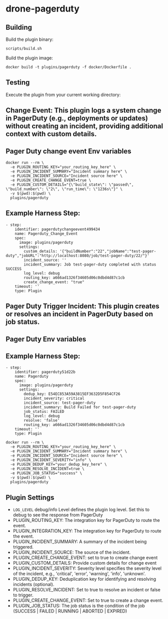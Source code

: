 # drone-pagerduty

## Building

Build the plugin binary:

```text
scripts/build.sh
```

Build the plugin image:

```text
docker build -t plugins/pagerduty -f docker/Dockerfile .
```

## Testing

Execute the plugin from your current working directory:
## Change Event: This plugin logs a system change in PagerDuty (e.g., deployments or updates) without creating an incident, providing additional context with custom details.
## Pager Duty change event Env variables
```
docker run --rm \
  -e PLUGIN_ROUTING_KEY="your_routing_key_here" \
  -e PLUGIN_INCIDENT_SUMMARY="Incident summary here" \
  -e PLUGIN_INCIDENT_SOURCE="Incident source here" \
  -e PLUGIN_CREATE_CHANGE_EVENT=true \
  -e PLUGIN_CUSTOM_DETAILS="{\"build_state\": \"passed\", \"build_number\": \"2\", \"run_time\": \"1236s\"}" \
  -v $(pwd):$(pwd) \
  plugins/pagerduty
```
## Example Harness Step:
```
- step:
    identifier: pagerdutychangeevent499434
    name: Pagerduty_Change_Event
    spec:
      image: plugins/pagerduty
      settings:
        custom_details: '{"buildNumber":"22","jobName":"test-pager-duty","jobURL":"http://localhost:8080/job/test-pager-duty/22/"}'
        incident_source: ''
        incident_summary: Job test-pager-duty completed with status SUCCESS
        log_level: debug
        routing_key: a666ad1326f34605d06c0dbd4d87c1cb
        create_change_event: "true"
    timeout: ''
    type: Plugin
```

## Pager Duty Trigger Incident: This plugin creates or resolves an incident in PagerDuty based on job status.
## Pager Duty Env variables
## Example Harness Step:
```
- step:
    identifier: pagerduty51d22b
    name: Pagerduty
    spec:
      image: plugins/pagerduty
      settings:
        dedup_key: E54EC853A59A3815EF3632D5F854CF26
        incident_severity: critical
        incident_source: test-pager-duty
        incident_summary: Build Failed for test-pager-duty
        job_status: FAILED
        log_level: debug
        resolve: 'false'
        routing_key: a666ad1326f34605d06c0dbd4d87c1cb
    timeout: ''
    type: Plugin
```
```
docker run --rm \
  -e PLUGIN_ROUTING_KEY="your_routing_key_here" \
  -e PLUGIN_INCIDENT_SUMMARY="Incident summary here" \
  -e PLUGIN_INCIDENT_SOURCE="Incident source here" \
  -e PLUGIN_INCIDENT_SEVERITY="info" \
  -e PLUGIN_DEDUP_KEY="your_dedup_key_here" \
  -e PLUGIN_RESOLVE_INCIDENT=true \
  -e PLUGIN_JOB_STATUS="success" \
  -v $(pwd):$(pwd) \
  plugins/pagerduty
```

## Plugin Settings
- `LOG_LEVEL` debug/info Level defines the plugin log level. Set this to debug to see the response from PagerDuty
- PLUGIN_ROUTING_KEY: The integration key for PagerDuty to route the event.
- PLUGIN_INTEGRATION_KEY: The integration key for PagerDuty to route the event.
- PLUGIN_INCIDENT_SUMMARY: A summary of the incident being triggered.
- PLUGIN_INCIDENT_SOURCE: The source of the incident.
- PLUGIN_CREATE_CHANGE_EVENT: set to true to create change event
- PLUGIN_CUSTOM_DETAILS: Provide custom details for change event
- PLUGIN_INCIDENT_SEVERITY: Severity level specifies the severity level of the incident, e.g., 'critical', 'error', 'warning', 'info', 'unknown'.
- PLUGIN_DEDUP_KEY: Deduplication key for identifying and resolving incidents (optional).
- PLUGIN_RESOLVE_INCIDENT: Set to true to resolve an incident or false to trigger.
- PLUGIN_CREATE_CHANGE_EVENT: Set to true to create a change event.
- PLUGIN_JOB_STATUS: The job status is the condition of the job (SUCCESS | FAILED | RUNNING | ABORTED | EXPIRED)
	
